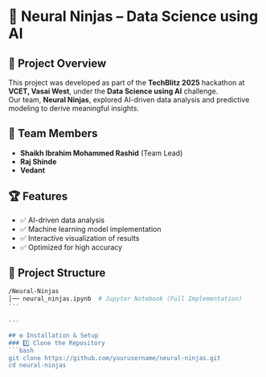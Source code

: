 # 🧠 Neural Ninjas – Data Science using AI  

## 🚀 Project Overview  
This project was developed as part of the **TechBlitz 2025** hackathon at **VCET, Vasai West**, under the **Data Science using AI** challenge.  
Our team, **Neural Ninjas**, explored AI-driven data analysis and predictive modeling to derive meaningful insights.  

## 👥 Team Members  
- **Shaikh Ibrahim Mohammed Rashid** (Team Lead)  
- **Raj Shinde**  
- **Vedant**  

## 🏆 Features  
- ✅ AI-driven data analysis  
- ✅ Machine learning model implementation  
- ✅ Interactive visualization of results  
- ✅ Optimized for high accuracy  

## 📂 Project Structure  
```bash
/Neural-Ninjas
│── neural_ninjas.ipynb  # Jupyter Notebook (Full Implementation)
'''

---

## ⚙ Installation & Setup  
### 1️⃣ Clone the Repository  
```bash
git clone https://github.com/yourusername/neural-ninjas.git
cd neural-ninjas

